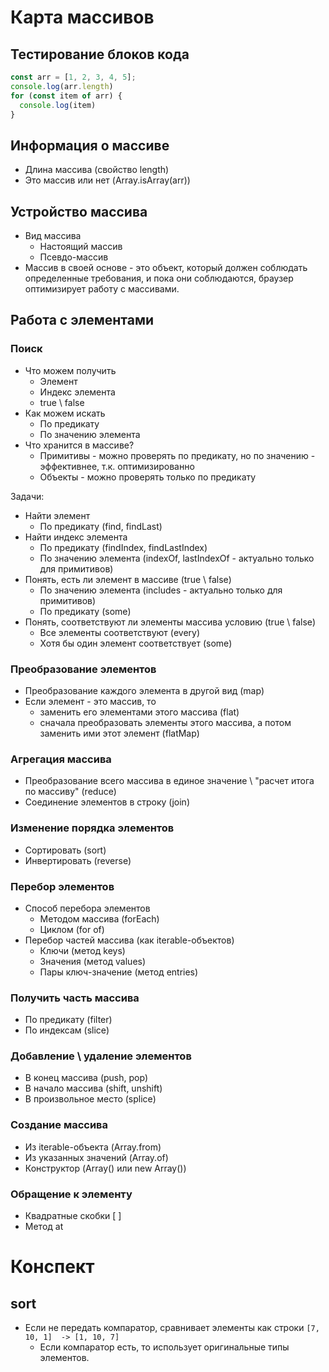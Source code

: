# Карта массивов

## Тестирование блоков кода

```javascript
const arr = [1, 2, 3, 4, 5];
console.log(arr.length)
for (const item of arr) {
  console.log(item)
}
```



## Информация о массиве

- Длина массива (свойство length)
- Это массив или нет (Array.isArray(arr))

## Устройство массива

- Вид массива
  - Настоящий массив
  - Псевдо-массив
- Массив в своей основе - это объект, который должен соблюдать определенные требования, и пока они соблюдаются, браузер оптимизирует работу с массивами.

## Работа с элементами

### Поиск

* Что можем получить
  * Элемент
  * Индекс элемента
  * true \ false
* Как можем искать
  * По предикату
  * По значению элемента
* Что хранится в массиве?
  * Примитивы - можно проверять по предикату, но по значению - эффективнее, т.к. оптимизированно
  * Объекты - можно проверять только по предикату

Задачи:

- Найти элемент 
  - По предикату (find, findLast)
- Найти индекс элемента
  - По предикату (findIndex, findLastIndex)
  - По значению элемента (indexOf, lastIndexOf - актуально только для примитивов)
- Понять, есть ли элемент в массиве (true \ false)
  - По значению элемента (includes - актуально только для примитивов)
  - По предикату (some)
- Понять, соответствуют ли элементы массива условию (true \ false)
  - Все элементы соответствуют (every)
  - Хотя бы один элемент соответствует (some)

### Преобразование элементов

- Преобразование каждого элемента в другой вид (map)
- Если элемент - это массив, то
  - заменить его элементами этого массива (flat)
  - сначала преобразовать элементы этого массива, а потом заменить ими этот элемент (flatMap)

### Агрегация массива

- Преобразование всего массива в единое значение \ "расчет итога по массиву" (reduce)
- Соединение элементов в строку (join)

### Изменение порядка элементов

- Сортировать (sort)
- Инвертировать (reverse)

### Перебор элементов

- Способ перебора элементов
  - Методом массива (forEach)
  - Циклом (for of)
- Перебор частей массива (как iterable-объектов)
  - Ключи (метод keys)
  - Значения (метод values)
  - Пары ключ-значение (метод entries)

### Получить часть массива

- По предикату (filter)
- По индексам (slice)

### Добавление \ удаление элементов

- В конец массива (push, pop)
- В начало массива (shift, unshift)
- В произвольное место (splice)

### Создание массива

- Из iterable-объекта (Array.from)
- Из указанных значений (Array.of)
- Конструктор (Array() или new Array())

### Обращение к элементу

- Квадратные скобки [ ]
- Метод at









# Конспект

## sort

- Если не передать компаратор, сравнивает элементы как строки `[7, 10, 1]  -> [1, 10, 7]`
  - Если компаратор есть, то использует оригинальные типы элементов.

